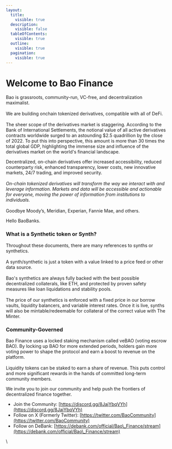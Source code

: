 ```yaml
---
layout:
  title:
    visible: true
  description:
    visible: false
  tableOfContents:
    visible: true
  outline:
    visible: true
  pagination:
    visible: true
---
```


# Welcome to Bao Finance

Bao is grassroots, community-run, VC-free, and decentralization maximalist. \
\
We are building onchain tokenized derivatives, compatible with all of DeFi.\
\
The sheer scope of the derivatives market is staggering. According to the Bank of International Settlements, the notional value of all active derivatives contracts worldwide surged to an astounding $2.5 quadrillion by the close of 2022. To put this into perspective, this amount is more than 30 times the total global GDP, highlighting the immense size and influence of the derivatives market on the world's financial landscape.

Decentralized, on-chain derivatives offer increased accessibility, reduced counterparty risk, enhanced transparency, lower costs, new innovative markets, 24/7 trading, and improved security.\
\
_On-chain tokenized derivatives will transform the way we interact with and leverage information. Markets and data will be accessible and actionable for everyone, moving the power of information from institutions to individuals._\
\
Goodbye Moody’s, Meridian, Experian, Fannie Mae, and others.

Hello BaoBanks.&#x20;

### What is a **Synthetic token** or **Synth?**

Throughout these documents, there are many references to synths or synthetics. \
\
A synth/synthetic is just a token with a value linked to a price feed or other data source.\
\
Bao's synthetics are always fully backed with the best possible decentralized collaterals, like ETH, and protected by proven safety measures like loan liquidations and stability pools.\
\
The price of our synthetics is enforced with a fixed price in our borrow vaults, liquidity balancers, and variable interest rates. Once it is live, synths will also be mintable/redeemable for collateral of the correct value with The Minter.

### **Community-Governed**

Bao Finance uses a locked staking mechanism called veBAO (voting escrow BAO). By locking up BAO for more extended periods, holders gain more voting power to shape the protocol and earn a boost to revenue on the platform. \
\
Liquidity tokens can be staked to earn a share of revenue. This puts control and more significant rewards in the hands of committed long-term community members.

We invite you to join our community and help push the frontiers of decentralized finance together.

* Join the Community: [https://discord.gg/8JajYbqVYh](https://discord.gg/8JajYbqVYh)
* Follow on X (Formerly Twitter): [https://twitter.com/BaoCommunity](https://twitter.com/BaoCommunity)
* Follow on DeBank: [https://debank.com/official/Bao\_Finance/stream](https://debank.com/official/Bao\_Finance/stream)





\
